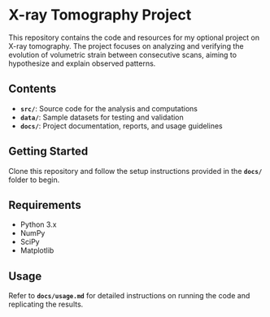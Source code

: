 # X-ray Tomography Project

This repository contains the code and resources for my optional project on X-ray tomography. The project focuses on analyzing and verifying the evolution of volumetric strain between consecutive scans, aiming to hypothesize and explain observed patterns.

## Contents

- **`src/`**: Source code for the analysis and computations  
- **`data/`**: Sample datasets for testing and validation  
- **`docs/`**: Project documentation, reports, and usage guidelines  

## Getting Started

Clone this repository and follow the setup instructions provided in the **`docs/`** folder to begin.

## Requirements

- Python 3.x  
- NumPy  
- SciPy  
- Matplotlib  

## Usage

Refer to **`docs/usage.md`** for detailed instructions on running the code and replicating the results.
